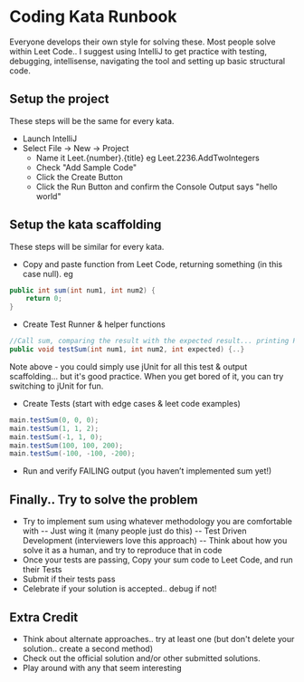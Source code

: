 # Coding Kata Runbook

Everyone develops their own style for solving these.  Most people solve within Leet Code.. I suggest using IntelliJ to
get practice with testing, debugging, intellisense, navigating the tool and setting up basic structural code.

## Setup the project
These steps will be the same for every kata.

- Launch IntelliJ
- Select File -> New -> Project
    - Name it Leet.{number}.{title}   eg Leet.2236.AddTwoIntegers
    - Check "Add Sample Code"
    - Click the Create Button
    - Click the Run Button and confirm the Console Output says "hello world"

## Setup the kata scaffolding
These steps will be similar for every kata.

- Copy and paste function from Leet Code, returning something (in this case null). eg

```Java
public int sum(int num1, int num2) {
    return 0;
}
```

- Create Test Runner & helper functions

```Java
//Call sum, comparing the result with the expected result... printing PASS or FAIL accordingly
public void testSum(int num1, int num2, int expected) {..}
```
Note above - you could simply use jUnit for all this test & output scaffolding... but it's good practice. When you get bored of it, you can try switching to jUnit for fun.

- Create Tests (start with edge cases & leet code examples)
```Java
main.testSum(0, 0, 0);
main.testSum(1, 1, 2);
main.testSum(-1, 1, 0);
main.testSum(100, 100, 200);
main.testSum(-100, -100, -200);
```

- Run and verify FAILING output (you haven’t implemented sum yet!)


## Finally.. Try to solve the problem

- Try to implement sum using whatever methodology you are comfortable with
  -- Just wing it (many people just do this)
  -- Test Driven Development (interviewers love this approach)
  -- Think about how you solve it as a human, and try to reproduce that in code
- Once your tests are passing, Copy your sum code to Leet Code, and run their Tests
- Submit if their tests pass
- Celebrate if your solution is accepted.. debug if not!

## Extra Credit
- Think about alternate approaches.. try at least one (but don't delete your solution.. create a second method)
- Check out the official solution and/or other submitted solutions.
- Play around with any that seem interesting


